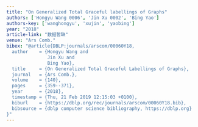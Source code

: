 ```yaml
---
title: "On Generalized Total Graceful labellings of Graphs"
authors: ['Hongyu Wang 0006', 'Jin Xu 0002', 'Bing Yao']
authors-key: ['wanghongyu', 'xujin', 'yaobing']
year: "2018"
article-link: "数据暂缺"
venue: "Ars Comb."
bibex: "@article{DBLP:journals/arscom/00060Y18,
  author    = {Hongyu Wang and
               Jin Xu and
               Bing Yao},
  title     = {On Generalized Total Graceful Labellings of Graphs},
  journal   = {Ars Comb.},
  volume    = {140},
  pages     = {359--371},
  year      = {2018},
  timestamp = {Thu, 21 Feb 2019 12:15:03 +0100},
  biburl    = {https://dblp.org/rec/journals/arscom/00060Y18.bib},
  bibsource = {dblp computer science bibliography, https://dblp.org}
}"
---
```


